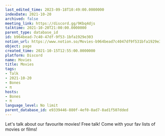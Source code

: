 ```yaml
---
last_edited_time: 2023-09-18T10:49:00.0000000
indexDate: 2021-10-20
archived: false
meeting_link: https://discord.gg/9Kbq4djs
talktime: 2021-10-20T21:00:00.0000000
parent_type: database_id
id: b964bead-7c40-47df-9f53-1bfa1929e303
notion_url: https://www.notion.so/Movies-b964bead7c4047df9f531bfa1929e303
object: page
created_time: 2021-10-15T12:55:00.0000000
platform: Discord
name: Movies
title: Movies
tags:
- Talk
- 2021-10-20
- Bones
- π
hosts:
- Bones
- π
language_level: No limit
parent_database_id: e9339446-880f-4ef0-8ad7-8ad1f507dded
---
```


Let's talk about our favourite movies!
Free talk! Come with your fav lists of movies or films!


